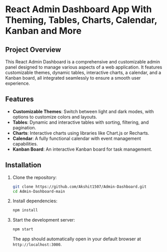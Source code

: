 # React Admin Dashboard App With Theming, Tables, Charts, Calendar, Kanban and More

## Project Overview

This React Admin Dashboard is a comprehensive and customizable admin panel designed to manage various aspects of a web application. It features customizable themes, dynamic tables, interactive charts, a calendar, and a Kanban board, all integrated seamlessly to ensure a smooth user experience.

## Features

- **Customizable Themes**: Switch between light and dark modes, with options to customize colors and layouts.
- **Tables**: Dynamic and interactive tables with sorting, filtering, and pagination.
- **Charts**: Interactive charts using libraries like Chart.js or Recharts.
- **Calendar**: A fully functional calendar with event management capabilities.
- **Kanban Board**: An interactive Kanban board for task management.

## Installation

1. Clone the repository:

   ```bash
   git clone https://github.com/Akshit1507/Admin-Dashboard.git
   cd Admin-Dashboard-main
   ```

2. Install dependencies:

   ```bash
   npm install
   ```

3. Start the development server:

   ```bash
   npm start
   ```

   The app should automatically open in your default browser at `http://localhost:3000`.
